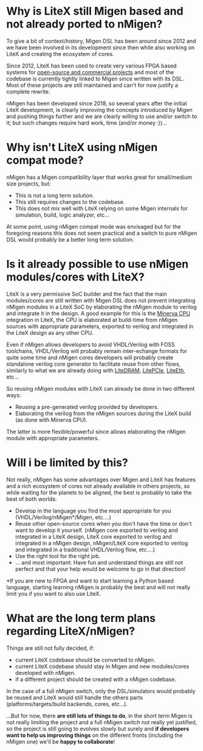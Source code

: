 # Why is LiteX still Migen based and not already ported to nMigen?

To give a bit of context/history, Migen DSL has been around since 2012 and we have been involved in its development since then while also working on LiteX and creating the ecosystem of cores.

Since 2012, LiteX has been used to create very various FPGA based systems for [open-source and commercial projects](https://github.com/enjoy-digital/litex/wiki/Projects) and most of the codebase is currently tightly linked to Migen since written with its DSL. Most of these projects are still maintained and can't for now justify a complete rewrite.

nMigen has been developed since 2018, so several years after the initial LiteX development, is clearly improving the concepts introduced by Migen and pushing things further and we are clearly willing to use and/or switch to it; but such changes require hard work, time (and/or money :))...

# Why isn't LiteX using nMigen compat mode?

nMigen has a Migen compatibility layer that works great for small/medium size projects, but:
 - This is  not a long term solution.
 - This still requires changes to the codebase.
 - This does not mix well with LiteX relying on some Migen internals for simulation, build, logic analyzer, etc...

At some point, using nMigen compat mode was envisaged but for the foregoing reasons this does not seem practical and a switch to pure nMigen DSL would probably be a better long term solution.

# Is it already possible to use nMigen modules/cores with LiteX?

LiteX is a very permissive SoC builder and the fact that the main modules/cores  are still written with Migen DSL does not prevent integrating nMigen modules in a LiteX SoC by elaborating the nMigen module to verilog and integrate it in the design. A good example for this is the  [Minerva CPU](https://github.com/lambdaconcept/minerva) integration in LiteX, the CPU is elaborated at build-time from nMigen sources with appropriate parameters, exported to verilog and integrated in the LiteX design as any other CPU.

Even if nMigen allows developers to avoid VHDL/Verilog with FOSS toolchains, VHDL/Verilog will probably remain inter-echange formats for quite some time and nMigen cores developers will probably create standalone verilog core generator to facilitate reuse from other flows, similarly to what we are already doing with [LiteDRAM](https://github.com/enjoy-digital/litedram), [LitePCIe](https://github.com/enjoy-digital/litepcie), [LiteEth](https://github.com/enjoy-digital/liteeth), etc...

So reusing nMigen modules with LiteX can already be done in two different ways:
- Reusing a pre-generated verilog provided by developers.
- Elaborating the verilog from the nMigen sources during the LiteX build (as done with Minerva CPU).

The latter is more flexible/powerful since allows elaborating the nMigen module with appropriate parameters.

# Will i be limited by this?

Not really, nMigen has some advantages over Migen and LiteX has features and a rich ecosystem of cores not already available in others projects, so while waiting for the planets to be aligned, the best is probably to take the best of both worlds:

 - Develop in the language you find the most appropriate for you (VHDL/Verilog/nMigen*/Migen, etc....)
 - Reuse other open-source cores when you don't have the time or don't want to develop it yourself. (nMigen core exported to verilog and integrated in a LiteX design, LiteX core exported to verilog and integrated in a nMigen design, nMigen/LiteX core exported to verilog and integrated in a traditional VHDL/Verilog flow, etc....)
 - Use the right tool for the right job.
 - ... and most important: Have fun and understand things are still not perfect and that your help would be welcome to go in that direction!

*If you are new to FPGA and want to start learning a Python based language, starting learning nMigen is probably the best and will not really limit you if you want to also use LiteX.

# What are the long term plans regarding LiteX/nMigen?

Things are still not fully decided, if:
 - current LiteX codebase should be converted to nMigen.
 - current LiteX codebase should stay in Migen and new modules/cores developed with nMigen.
 - if a different project should be created with a nMigen codebase.

In the case of a full nMigen switch, only the DSL/simulators would probably be reused and LiteX would still handle the others parts (platforms/targets/build backends, cores, etc...).
 
...But for now, there **are still lots of things to do**, in the short term Migen is not really limiting the project and a full nMigen switch not really yet justified, so the project is still going to evolves slowly but surely and **if developers want to help us improving things** on the different fronts (including the nMigen one) we'll be **happy to collaborate**!
